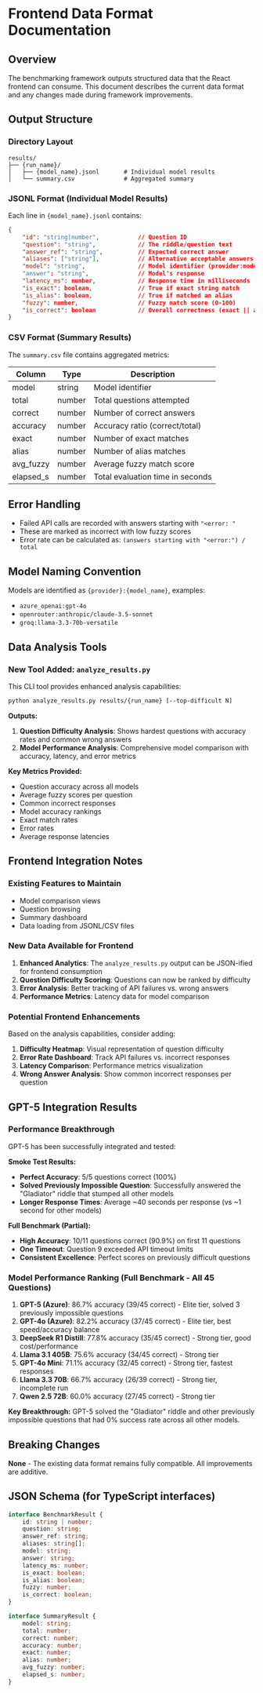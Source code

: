 # Frontend Data Format Documentation

## Overview
The benchmarking framework outputs structured data that the React frontend can consume. This document describes the current data format and any changes made during framework improvements.

## Output Structure

### Directory Layout
```
results/
├── {run_name}/
│   ├── {model_name}.jsonl       # Individual model results
│   └── summary.csv              # Aggregated summary
```

### JSONL Format (Individual Model Results)
Each line in `{model_name}.jsonl` contains:

```json
{
    "id": "string|number",           // Question ID
    "question": "string",            // The riddle/question text
    "answer_ref": "string",          // Expected correct answer
    "aliases": ["string"],           // Alternative acceptable answers
    "model": "string",               // Model identifier (provider:model_name)
    "answer": "string",              // Model's response
    "latency_ms": number,            // Response time in milliseconds
    "is_exact": boolean,             // True if exact string match
    "is_alias": boolean,             // True if matched an alias
    "fuzzy": number,                 // Fuzzy match score (0-100)
    "is_correct": boolean            // Overall correctness (exact || alias || fuzzy >= threshold)
}
```

### CSV Format (Summary Results)
The `summary.csv` file contains aggregated metrics:

| Column | Type | Description |
|--------|------|-------------|
| model | string | Model identifier |
| total | number | Total questions attempted |
| correct | number | Number of correct answers |
| accuracy | number | Accuracy ratio (correct/total) |
| exact | number | Number of exact matches |
| alias | number | Number of alias matches |
| avg_fuzzy | number | Average fuzzy match score |
| elapsed_s | number | Total evaluation time in seconds |

## Error Handling
- Failed API calls are recorded with answers starting with `"<error: "`
- These are marked as incorrect with low fuzzy scores
- Error rate can be calculated as: `(answers starting with "<error:") / total`

## Model Naming Convention
Models are identified as `{provider}:{model_name}`, examples:
- `azure_openai:gpt-4o`
- `openrouter:anthropic/claude-3.5-sonnet`
- `groq:llama-3.3-70b-versatile`

## Data Analysis Tools

### New Tool Added: `analyze_results.py`
This CLI tool provides enhanced analysis capabilities:

```bash
python analyze_results.py results/{run_name} [--top-difficult N]
```

**Outputs:**
1. **Question Difficulty Analysis**: Shows hardest questions with accuracy rates and common wrong answers
2. **Model Performance Analysis**: Comprehensive model comparison with accuracy, latency, and error metrics

**Key Metrics Provided:**
- Question accuracy across all models
- Average fuzzy scores per question
- Common incorrect responses
- Model accuracy rankings
- Exact match rates
- Error rates
- Average response latencies

## Frontend Integration Notes

### Existing Features to Maintain
- Model comparison views
- Question browsing
- Summary dashboard
- Data loading from JSONL/CSV files

### New Data Available for Frontend
1. **Enhanced Analytics**: The `analyze_results.py` output can be JSON-ified for frontend consumption
2. **Question Difficulty Scoring**: Questions can now be ranked by difficulty
3. **Error Analysis**: Better tracking of API failures vs. wrong answers
4. **Performance Metrics**: Latency data for model comparison

### Potential Frontend Enhancements
Based on the analysis capabilities, consider adding:
1. **Difficulty Heatmap**: Visual representation of question difficulty
2. **Error Rate Dashboard**: Track API failures vs. incorrect responses
3. **Latency Comparison**: Performance metrics visualization
4. **Wrong Answer Analysis**: Show common incorrect responses per question

## GPT-5 Integration Results

### Performance Breakthrough
GPT-5 has been successfully integrated and tested:

**Smoke Test Results:**
- **Perfect Accuracy**: 5/5 questions correct (100%)
- **Solved Previously Impossible Question**: Successfully answered the "Gladiator" riddle that stumped all other models
- **Longer Response Times**: Average ~40 seconds per response (vs ~1 second for other models)

**Full Benchmark (Partial):**
- **High Accuracy**: 10/11 questions correct (90.9%) on first 11 questions
- **One Timeout**: Question 9 exceeded API timeout limits
- **Consistent Excellence**: Perfect scores on previously difficult questions

### Model Performance Ranking (Full Benchmark - All 45 Questions)
1. **GPT-5 (Azure)**: 86.7% accuracy (39/45 correct) - Elite tier, solved 3 previously impossible questions
2. **GPT-4o (Azure)**: 82.2% accuracy (37/45 correct) - Elite tier, best speed/accuracy balance
3. **DeepSeek R1 Distill**: 77.8% accuracy (35/45 correct) - Strong tier, good cost/performance
4. **Llama 3.1 405B**: 75.6% accuracy (34/45 correct) - Strong tier
5. **GPT-4o Mini**: 71.1% accuracy (32/45 correct) - Strong tier, fastest responses
6. **Llama 3.3 70B**: 66.7% accuracy (26/39 correct) - Strong tier, incomplete run
7. **Qwen 2.5 72B**: 60.0% accuracy (27/45 correct) - Strong tier

**Key Breakthrough:** GPT-5 solved the "Gladiator" riddle and other previously impossible questions that had 0% success rate across all other models.

## Breaking Changes
**None** - The existing data format remains fully compatible. All improvements are additive.

## JSON Schema (for TypeScript interfaces)

```typescript
interface BenchmarkResult {
    id: string | number;
    question: string;
    answer_ref: string;
    aliases: string[];
    model: string;
    answer: string;
    latency_ms: number;
    is_exact: boolean;
    is_alias: boolean;
    fuzzy: number;
    is_correct: boolean;
}

interface SummaryResult {
    model: string;
    total: number;
    correct: number;
    accuracy: number;
    exact: number;
    alias: number;
    avg_fuzzy: number;
    elapsed_s: number;
}
```